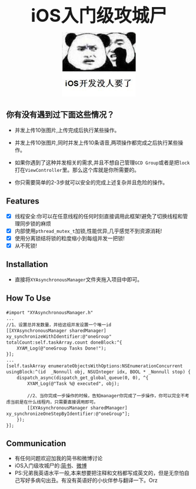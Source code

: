<p align="center" ><b><font size="8">iOS入门级攻城尸</font></b></p>
<p align="center" >
  <img src="iOSLogo.jpg" title="XYAsynchronousManager logo" float=left>
</p>


## 你有没有遇到过下面这些情况？
- 并发上传10张图片,上传完成后执行某些操作。
- 并发上传10张图片,同时并发上传10条语音,两项操作都完成之后执行某些操作。

- 如果你遇到了这种并发相关的需求,并且不想自己管理`GCD Group`或者是把`lock`打在`ViewController`里。那么这个库就是你所需要的。
- 你只需要简单的2-3步就可以安全的完成上述复杂并且危险的操作。

## Features

- [x] 线程安全:你可以在任意线程的任何时刻直接调用此框架!避免了切换线程和管理同步锁的麻烦
- [x] 内部使用`pthread_mutex_t`加锁,性能优异,几乎感觉不到资源消耗!
- [x] 使用分离锁结将锁的粒度缩小到每组并发一把锁!
- [x] 从不死锁!

## Installation
- 直接将`XYAsynchronousManager`文件夹拖入项目中即可。

## How To Use

```
#import "XYAsynchronousManager.h"
...
//1、设置总并发数量，并给这组并发设置一个唯一id
[[XYAsynchronousManager sharedManager] xy_synchronizeWithIdentifier:@"oneGroup" totalCount:self.taskArray.count doneBlock:^{
    XYAM_Log(@"oneGroup Tasks Done!");
}];
...
[self.taskArray enumerateObjectsWithOptions:NSEnumerationConcurrent usingBlock:^(id  _Nonnull obj, NSUInteger idx, BOOL * _Nonnull stop) {
    dispatch_async(dispatch_get_global_queue(0, 0), ^{
        XYAM_Log(@"Task %@ executed", obj);

        //2、当你完成一步操作的时候，告知manager你完成了一步操作，你可以完全不考虑当前是在什么线程内，只需要直接调用即可。
        [[XYAsynchronousManager sharedManager] xy_synchronizeOneStepByIdentifier:@"oneGroup"];
    });
}];
```

## Communication
- 有任何问题欢迎加我的简书和微博讨论
- iOS入门级攻城尸的:[简书](http://www.jianshu.com/u/4c5a9f6f6831)、[微博](http://weibo.com/xuyang186)
- PS:兄弟我英语水平一般,本来想要把注释和文档都写成英文的，但是无奈怕自己写好多病句出丑。有没有英语好的小伙伴参与翻译一下。Orz

